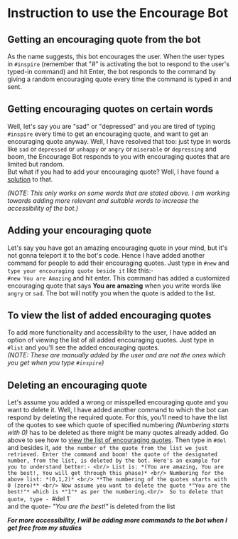 # **Instruction to use the Encourage Bot**

## Getting an encouraging quote from the bot

As the name suggests, this bot encourages the user. When the user types in `#inspire` (remember that "#" is activating the bot to respond to the user's typed-in command) and hit Enter, the bot responds to the command by giving a random encouraging quote every time the command is typed in and sent.


## Getting encouraging quotes on certain words

Well, let's say you are "sad" or "depressed" and you are tired of typing `#inspire` every time to get an encouraging quote, and want to get an encouraging quote anyway. Well, I have resolved that too: just type in words like `sad` or `depressed` or `unhappy` or `angry` or `miserable` or `depressing` and boom, the Encourage Bot responds to you with encouraging quotes that are limited but random. <br/>
But what if you had to add your encouraging quote? Well, I have found a [solution](https://github.com/kb0207/Encourage-bot_instructions/blob/main/README.md#adding-your-own-encouraging-quote) to that. <br/>

_(NOTE: This only works on some words that are stated above. I am working towards adding more relevant and suitable words to increase the accessibility of the bot.)_

## Adding your encouraging quote

Let's say you have got an amazing encouraging quote in your mind, but it's not gonna teleport it to the bot's code. Hence I have added another command for people to add their encouraging quotes. Just type in `#new` and `type your encouraging quote beside it` like this:- <br/>
`#new You are Amazing` and hit enter. This command has added a customized encouraging quote that says **You are amazing** when you write words like `angry` or `sad`. The bot will notify you when the quote is added to the list. 

## To view the list of added encouraging quotes 

To add more functionality and accessibility to the user, I have added an option of viewing the list of all added encouraging quotes. Just type in `#list` and you'll see the added encouraging quotes. <br/>
_(NOTE: These are manually added by the user and are not the ones which you get when you type `#inspire`)_

## Deleting an encouraging quote

Let's assume you added a wrong or misspelled encouraging quote and you want to delete it. Well, I have added another command to which the bot can respond by deleting the required quote. For this, you'll need to have the list of the quotes to see which quote of specified numbering _(Numbering starts with 0)_ has to be deleted as there might be many quotes already added. Go above to see how to [view the list of encouraging quotes](https://github.com/kb0207/Encourage-bot_instructions/blob/main/README.md#to-view-the-list-of-added-encouraging-quotes). Then type in `#del` and besides it, `add the number of the quote from the list we just retrieved. Enter the command and boom! the quote of the designated number, from the list, is deleted by the bot. Here's an example for you to understand better:- <br/>
List is:
*(You are amazing, You are the best!, You will get through this phase)* <br/>
Numbering for the above list: *(0,1,2)* <br/>
**The numbering of the quotes starts with 0 (zero)** <br/>
Now assume you want to delete the quote *"You are the best!"* which is *"1"* as per the numbering.<br/> 
So to delete that quote, type - `#del 1` <br/>
and the quote- *"You are the best!"* is deleted from the list
<br/>

***For more accessibility, I will be adding more commands to the bot when I get free from my studies***
